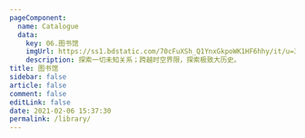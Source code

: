 ```yaml
---
pageComponent: 
  name: Catalogue
  data: 
    key: 06.图书馆
    imgUrl: https://ss1.bdstatic.com/70cFuXSh_Q1YnxGkpoWK1HF6hhy/it/u=3277113797,3530636212&fm=26&gp=0.jpg
    description: 探索一切未知关系；跨越时空界限，探索极致大历史。
title: 图书馆
sidebar: false
article: false
comment: false
editLink: false
date: 2021-02-06 15:37:30
permalink: /library/
---
```

